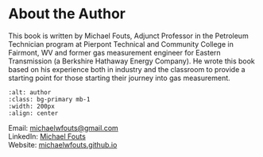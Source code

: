 # About the Author

This book is written by Michael Fouts, Adjunct Professor in the Petroleum Technician program at Pierpont Technical and Community College in Fairmont, WV and former gas measurement engineer for Eastern Transmission (a Berkshire Hathaway Energy Company).  He wrote this book based on his experience both in industry and the classroom to provide a starting point for those starting their journey into gas measurement.

```{image} ../Assets/HeadshotFinal.jpg
:alt: author
:class: bg-primary mb-1
:width: 200px
:align: center
```

Email: michaelwfouts@gmail.com  
LinkedIn: <a href = "https://www.linkedin.com/in/michaelwfouts/" target = "blank">Michael Fouts</a>  
Website: <a href = "https://michaelwfouts.github.io/" target = "blank">michaelwfouts.github.io</a>  